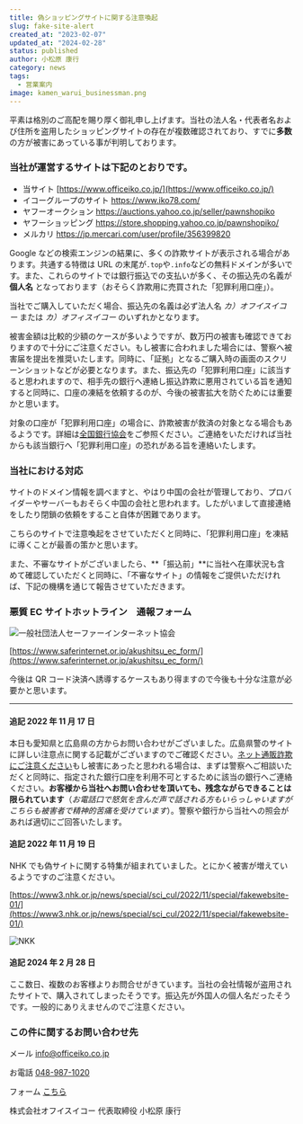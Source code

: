 ```yaml
---
title: 偽ショッピングサイトに関する注意喚起
slug: fake-site-alert
created_at: "2023-02-07"
updated_at: "2024-02-28"
status: published
author: 小松原 康行
category: news
tags:
  - 営業案内
image: kamen_warui_businessman.png
---
```


平素は格別のご高配を賜り厚く御礼申し上げます。当社の法人名・代表者名および住所を盗用したショッピングサイトの存在が複数確認されており、すでに**多数**の方が被害にあっている事が判明しております。

### 当社が運営するサイトは下記のとおりです。

- 当サイト [https://www.officeiko.co.jp/](https://www.officeiko.co.jp/)
- イコーグループのサイト https://www.iko78.com/
- ヤフーオークション https://auctions.yahoo.co.jp/seller/pawnshopiko
- ヤフーショッピング https://store.shopping.yahoo.co.jp/pawnshopiko/
- メルカリ https://jp.mercari.com/user/profile/356399820

Google などの検索エンジンの結果に、多くの詐欺サイトが表示される場合があります。共通する特徴は URL の末尾が`.top`や`.info`などの無料ドメインが多いです。また、これらのサイトでは銀行振込での支払いが多く、その振込先の名義が **個人名** となっております（おそらく詐欺用に売買された「犯罪利用口座」）。

当社でご購入していただく場合、振込先の名義は必ず法人名 _カ）オフイスイコー_ または _カ）オフィスイコー_ のいずれかとなります。

被害金額は比較的少額のケースが多いようですが、数万円の被害も確認できておりますので十分にご注意ください。もし被害に合われました場合には、警察へ被害届を提出を推奨いたします。同時に、「証拠」となるご購入時の画面のスクリーンショットなどが必要となります。また、振込先の「犯罪利用口座」に該当すると思われますので、相手先の銀行へ連絡し振込詐欺に悪用されている旨を通知すると同時に、口座の凍結を依頼するのが、今後の被害拡大を防ぐためには重要かと思います。

対象の口座が「犯罪利用口座」の場合に、詐欺被害が救済の対象となる場合もあるようです。詳細は[全国銀行協会](https://www.zenginkyo.or.jp/hanzai/rescure/)をご参照ください。ご連絡をいただければ当社からも該当銀行へ「犯罪利用口座」の恐れがある旨を連絡いたします。

### 当社における対応

サイトのドメイン情報を調べますと、やはり中国の会社が管理しており、プロバイダーやサーバーもおそらく中国の会社と思われます。したがいまして直接連絡をしたり閉鎖の依頼をすること自体が困難であります。

こちらのサイトで注意喚起をさせていただくと同時に、「犯罪利用口座」を凍結に導くことが最善の策かと思います。

また、不審なサイトがございましたら、**「振込前」**に当社へ在庫状況も含めて確認していただくと同時に、「不審なサイト」の情報をご提供いただければ、下記の機構を通じて報告させていただきます。

### 悪質 EC サイトホットライン　通報フォーム

![一般社団法人セーファーインターネット協会](/images/safer-internet-association.png)

[https://www.saferinternet.or.jp/akushitsu_ec_form/](https://www.saferinternet.or.jp/akushitsu_ec_form/)

今後は QR コード決済へ誘導するケースもあり得ますので今後も十分な注意が必要かと思います。

---

#### 追記 2022 年 11 月 17 日

本日も愛知県と広島県の方からお問い合わせがございました。広島県警のサイトに詳しい注意点に関する記載がございますのでご確認ください。[ネット通販詐欺にご注意ください](https://www.pref.hiroshima.lg.jp/site/police3/20211209nettu-hansagi.html)もし被害にあったと思われる場合は、まずは警察へご相談いただくと同時に、指定された銀行口座を利用不可とするために該当の銀行へご連絡ください。**お客様から当社へお問い合わせを頂いても、残念ながらできることは限られています**（_お電話口で怒気を含んだ声で話される方もいらっしゃいますがこちらも被害者で精神的苦痛を受けています_）。警察や銀行から当社への照会があれば適切にご回答いたします。

#### 追記 2022 年 11 月 19 日

NHK でも偽サイトに関する特集が組まれていました。とにかく被害が増えているようですのご注意ください。

[https://www3.nhk.or.jp/news/special/sci_cul/2022/11/special/fakewebsite-01/](https://www3.nhk.or.jp/news/special/sci_cul/2022/11/special/fakewebsite-01/)

![NKK](/images/from_nhk-01.png)

#### 追記 2024 年 2 月 28 日

ここ数日、複数のお客様よりお問合せがきています。当社の会社情報が盗用されたサイトで、購入されてしまったそうです。振込先が外国人の個人名だったそうです。一般的にありえませんのでご注意ください。

### この件に関するお問い合わせ先

メール info@officeiko.co.jp

お電話 [048-987-1020](048-987-1020)

フォーム [こちら](/contact)

株式会社オフイスイコー 代表取締役 小松原 康行
